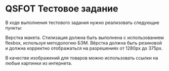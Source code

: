 # QSFOT Тестовое задание
В ходе выполнения тестового задания нужно реализовать следующие пункты:

Верстка макета. Стилизация должна быть выполнена с использованием flexbox, используя методологию БЭМ. 
Вёрстка должна быть резиновой и должна корректно отображаться на разрешениях от 1280px до 375px.

В качестве изображений для товаров можно использовать ссылки на любые картинки из интернета.
